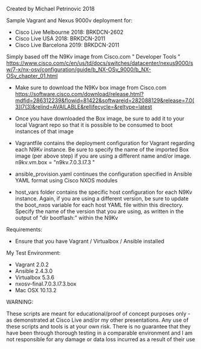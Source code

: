 Created by Michael Petrinovic 2018

Sample Vagrant and Nexus 9000v deployment for:
* Cisco Live Melbourne 2018: BRKDCN-2602
* Cisco Live USA 2018: BRKDCN-2011
* Cisco Live Barcelona 2019: BRKDCN-2011

Simply based off the N9Kv image from Cisco.com " Developer Tools "
https://www.cisco.com/c/en/us/td/docs/switches/datacenter/nexus9000/sw/7-x/nx-osv/configuration/guide/b_NX-OSv_9000/b_NX-OSv_chapter_01.html


* Make sure to download the N9Kv box image from Cisco.com
https://software.cisco.com/download/release.html?mdfid=286312239&flowid=81422&softwareid=282088129&release=7.0(3)I7(3)&relind=AVAILABLE&rellifecycle=&reltype=latest

* Once you have downloaded the Box image, be sure to add it to your local Vagrant repo so that it is possible to be consumed to boot instances of that image

* Vagrantfile contains the deployment configuration for Vagrant regarding each N9Kv instance. Be sure to specify the name of the imported Box image (per above step) if you are using a different name and/or image.  n9kv.vm.box = "n9kv.7.0.3.I7.3
"
* ansible_provision.yaml continues the configuration specified in Ansible YAML format using Cisco NXOS modules

* host_vars folder contains the specific host configuration for each N9Kv instance. Again, if you are using a different version, be sure to update the boot_nxos variable for each host YAML file within this directory. Specify the name of the version that you are using, as written in the output of "dir bootflash:" within the N9Kv

Requirements:
* Ensure that you have Vagrant / Virtualbox / Ansible installed

My Test Environment:
* Vagrant 2.0.2
* Ansible 2.4.3.0
* Virtualbox 5.3.6
* nxosv-final.7.0.3.I7.3.box
* Mac OSX 10.13.2


WARNING:

These scripts are meant for educational/proof of concept purposes only - as demonstrated at Cisco Live and/or my other presentations. Any use of these scripts and tools is at your own risk. There is no guarantee that they have been through thorough testing in a comparable environment and I am not responsible for any damage or data loss incurred as a result of their use
